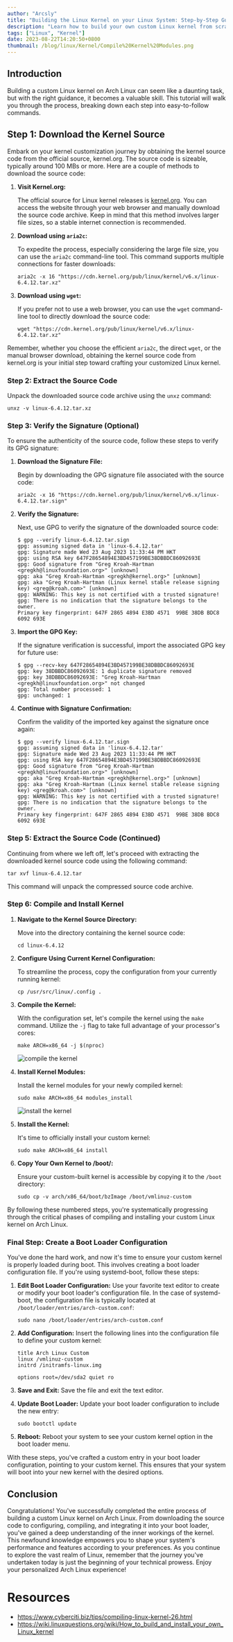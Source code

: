 ```yaml
---
author: "Arcsly"
title: "Building the Linux Kernel on your Linux System: Step-by-Step Guide"
description: "Learn how to build your own custom Linux kernel from scratch on your Linux system. Follow this step-by-step guide to gain insight into kernel customization and enhance your system's performance and features."
tags: ["Linux", "Kernel"]
date: 2023-08-22T14:20:50+0800
thumbnail: /blog/linux/Kernel/Compile%20Kernel%20Modules.png
---
```


## Introduction

Building a custom Linux kernel on Arch Linux can seem like a daunting task, but with the right guidance, it becomes a valuable skill. This tutorial will walk you through the process, breaking down each step into easy-to-follow commands.

## Step 1: Download the Kernel Source

Embark on your kernel customization journey by obtaining the kernel source code from the official source, kernel.org. The source code is sizeable, typically around 100 MBs or more. Here are a couple of methods to download the source code:

1. **Visit Kernel.org:**

   The official source for Linux kernel releases is [kernel.org](https://www.kernel.org/). You can access the website through your web browser and manually download the source code archive. Keep in mind that this method involves larger file sizes, so a stable internet connection is recommended.

2. **Download using `aria2c`:**

   To expedite the process, especially considering the large file size, you can use the `aria2c` command-line tool. This command supports multiple connections for faster downloads:
   ```shell
   aria2c -x 16 "https://cdn.kernel.org/pub/linux/kernel/v6.x/linux-6.4.12.tar.xz"
   ```

3. **Download using `wget`:**

   If you prefer not to use a web browser, you can use the `wget` command-line tool to directly download the source code:
   ```shell
   wget "https://cdn.kernel.org/pub/linux/kernel/v6.x/linux-6.4.12.tar.xz"
   ```

Remember, whether you choose the efficient `aria2c`, the direct `wget`, or the manual browser download, obtaining the kernel source code from kernel.org is your initial step toward crafting your customized Linux kernel.

### Step 2: Extract the Source Code

Unpack the downloaded source code archive using the `unxz` command:
```shell
unxz -v linux-6.4.12.tar.xz
```

### Step 3: Verify the Signature (Optional)

To ensure the authenticity of the source code, follow these steps to verify its GPG signature:

1. **Download the Signature File:**
   
   Begin by downloading the GPG signature file associated with the source code:
   ```shell
   aria2c -x 16 "https://cdn.kernel.org/pub/linux/kernel/v6.x/linux-6.4.12.tar.sign"
   ```

2. **Verify the Signature:**

   Next, use GPG to verify the signature of the downloaded source code:
   ```shell
   $ gpg --verify linux-6.4.12.tar.sign 
   gpg: assuming signed data in 'linux-6.4.12.tar'
   gpg: Signature made Wed 23 Aug 2023 11:33:44 PM HKT
   gpg: using RSA key 647F28654894E3BD457199BE38DBBDC86092693E
   gpg: Good signature from "Greg Kroah-Hartman <gregkh@linuxfoundation.org>" [unknown]
   gpg: aka "Greg Kroah-Hartman <gregkh@kernel.org>" [unknown]
   gpg: aka "Greg Kroah-Hartman (Linux kernel stable release signing key) <greg@kroah.com>" [unknown]
   gpg: WARNING: This key is not certified with a trusted signature!
   gpg: There is no indication that the signature belongs to the owner.
   Primary key fingerprint: 647F 2865 4894 E3BD 4571  99BE 38DB BDC8 6092 693E
   ```

3. **Import the GPG Key:**

   If the signature verification is successful, import the associated GPG key for future use:
   ```shell
   $ gpg --recv-key 647F28654894E3BD457199BE38DBBDC86092693E
   gpg: key 38DBBDC86092693E: 1 duplicate signature removed
   gpg: key 38DBBDC86092693E: "Greg Kroah-Hartman <gregkh@linuxfoundation.org>" not changed
   gpg: Total number processed: 1
   gpg: unchanged: 1
   ```

4. **Continue with Signature Confirmation:**

   Confirm the validity of the imported key against the signature once again:
   ```shell
   $ gpg --verify linux-6.4.12.tar.sign                     
   gpg: assuming signed data in 'linux-6.4.12.tar'
   gpg: Signature made Wed 23 Aug 2023 11:33:44 PM HKT
   gpg: using RSA key 647F28654894E3BD457199BE38DBBDC86092693E
   gpg: Good signature from "Greg Kroah-Hartman <gregkh@linuxfoundation.org>" [unknown]
   gpg: aka "Greg Kroah-Hartman <gregkh@kernel.org>" [unknown]
   gpg: aka "Greg Kroah-Hartman (Linux kernel stable release signing key) <greg@kroah.com>" [unknown]
   gpg: WARNING: This key is not certified with a trusted signature!
   gpg: There is no indication that the signature belongs to the owner.
   Primary key fingerprint: 647F 2865 4894 E3BD 4571  99BE 38DB BDC8 6092 693E
   ```

### Step 5: Extract the Source Code (Continued)

Continuing from where we left off, let's proceed with extracting the downloaded kernel source code using the following command:

```shell
tar xvf linux-6.4.12.tar
```

This command will unpack the compressed source code archive.

### Step 6: Compile and Install Kernel

1. **Navigate to the Kernel Source Directory:**
   
   Move into the directory containing the kernel source code:
   ```shell
   cd linux-6.4.12
   ```

2. **Configure Using Current Kernel Configuration:**

   To streamline the process, copy the configuration from your currently running kernel:
   ```shell
   cp /usr/src/linux/.config .
   ```

3. **Compile the Kernel:**

   With the configuration set, let's compile the kernel using the `make` command. Utilize the `-j` flag to take full advantage of your processor's cores:
   ```shell
   make ARCH=x86_64 -j $(nproc)
   ```

   ![compile the kernel](/blog/linux/Kernel/Compile%20Kernel%20Modules.png)

4. **Install Kernel Modules:**

   Install the kernel modules for your newly compiled kernel:
   ```shell
   sudo make ARCH=x86_64 modules_install 
   ```

   ![install the kernel](/blog/linux/Kernel/Install%20Kernel%20Modules.png)

5. **Install the Kernel:**

   It's time to officially install your custom kernel:
   ```shell
   sudo make ARCH=x86_64 install 
   ```

6. **Copy Your Own Kernel to /boot/:**

   Ensure your custom-built kernel is accessible by copying it to the `/boot` directory:
   ```shell
   sudo cp -v arch/x86_64/boot/bzImage /boot/vmlinuz-custom
   ```

By following these numbered steps, you're systematically progressing through the critical phases of compiling and installing your custom Linux kernel on Arch Linux.

### Final Step: Create a Boot Loader Configuration

You've done the hard work, and now it's time to ensure your custom kernel is properly loaded during boot. This involves creating a boot loader configuration file. If you're using systemd-boot, follow these steps:

1. **Edit Boot Loader Configuration:**
   Use your favorite text editor to create or modify your boot loader's configuration file. In the case of systemd-boot, the configuration file is typically located at `/boot/loader/entries/arch-custom.conf`:
   ```shell
   sudo nano /boot/loader/entries/arch-custom.conf
   ```

2. **Add Configuration:**
   Insert the following lines into the configuration file to define your custom kernel:
   ```shell
   title Arch Linux Custom
   linux /vmlinuz-custom
   initrd /initramfs-linux.img

   options root=/dev/sda2 quiet ro
   ```

3. **Save and Exit:**
   Save the file and exit the text editor.

4. **Update Boot Loader:**
   Update your boot loader configuration to include the new entry:
   ```shell
   sudo bootctl update
   ```

5. **Reboot:**
   Reboot your system to see your custom kernel option in the boot loader menu.

With these steps, you've crafted a custom entry in your boot loader configuration, pointing to your custom kernel. This ensures that your system will boot into your new kernel with the desired options.

## Conclusion

Congratulations! You've successfully completed the entire process of building a custom Linux kernel on Arch Linux. From downloading the source code to configuring, compiling, and integrating it into your boot loader, you've gained a deep understanding of the inner workings of the kernel. This newfound knowledge empowers you to shape your system's performance and features according to your preferences. As you continue to explore the vast realm of Linux, remember that the journey you've undertaken today is just the beginning of your technical prowess. Enjoy your personalized Arch Linux experience!

# Resources

- https://www.cyberciti.biz/tips/compiling-linux-kernel-26.html
- https://wiki.linuxquestions.org/wiki/How_to_build_and_install_your_own_Linux_kernel